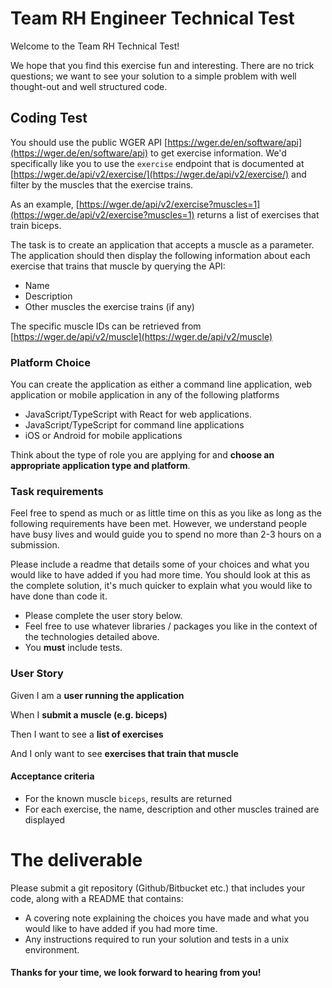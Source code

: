 Team RH Engineer Technical Test
==================================

Welcome to the Team RH Technical Test!

We hope that you find this exercise fun and interesting. There are no trick questions; we want to see your solution to a simple problem with well thought-out and well structured code.

## Coding Test

You should use the public WGER API [https://wger.de/en/software/api](https://wger.de/en/software/api) to get exercise information. We'd specifically like you to use the `exercise` endpoint that is documented at [https://wger.de/api/v2/exercise/](https://wger.de/api/v2/exercise/) and filter by the muscles that the exercise trains.

As an example, [https://wger.de/api/v2/exercise?muscles=1](https://wger.de/api/v2/exercise?muscles=1) returns a list of exercises that train biceps.

The task is to create an application that accepts a muscle as a parameter. The application should then display the following information about each exercise that trains that muscle by querying the API:

- Name
- Description
- Other muscles the exercise trains (if any)

The specific muscle IDs can be retrieved from [https://wger.de/api/v2/muscle](https://wger.de/api/v2/muscle)

### Platform Choice

You can create the application as either a command line application, web application or mobile application in any of the following platforms

- JavaScript/TypeScript with React for web applications.
- JavaScript/TypeScript for command line applications
- iOS or Android for mobile applications

Think about the type of role you are applying for and **choose an appropriate application type and platform**.

### Task requirements

Feel free to spend as much or as little time on this as you like as long as the following requirements have been met. However, we understand people have busy lives and would guide you to spend no more than 2-3 hours on a submission.

Please include a readme that details some of your choices and what you would like to have added if you had more time. You should look at this as the complete solution, it's much quicker to explain what you would like to have done than code it.

- Please complete the user story below.
- Feel free to use whatever libraries / packages you like in the context of the technologies detailed above.
- You **must** include tests.

### User Story

Given I am a **user running the application**

When I **submit a muscle (e.g. biceps)**

Then I want to see a **list of exercises**

And I only want to see **exercises that train that muscle**

#### Acceptance criteria

- For the known muscle `biceps`, results are returned
- For each exercise, the name, description and other muscles trained are displayed

# The deliverable
Please submit a git repository (Github/Bitbucket etc.) that includes your code, along with a README that contains:
- A covering note explaining the choices you have made and what you would like to have added if you had more time.
- Any instructions required to run your solution and tests in a unix environment.

#### Thanks for your time, we look forward to hearing from you!
